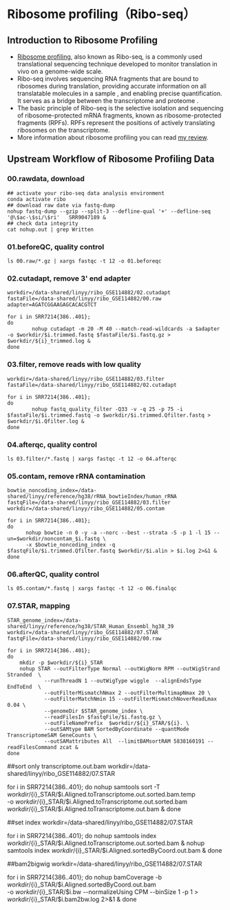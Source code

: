 # **Ribosome profiling（Ribo-seq）**
## **Introduction to Ribosome Profiling**
- [Ribosome profiling](https://en.wikipedia.org/wiki/Ribosome_profiling), also known as Ribo-seq, is a commonly used translational sequencing technique developed to monitor translation in vivo on a genome-wide scale. 
- Ribo-seq involves sequencing RNA fragments that are bound to ribosomes during translation, providing accurate information on all translatable molecules in a sample , and enabling precise quantification. It serves as a bridge between the transcriptome and proteome . 
- The basic principle of Ribo-seq is the selective isolation and sequencing of ribosome-protected mRNA fragments, known as ribosome-protected fragments (RPFs). RPFs represent the positions of actively translating ribosomes on the transcriptome.
- More information about ribosome profiling you can read [my review](https://academic.oup.com/bib/article/26/1/bbae641/7922579?login=false).

## **Upstream Workflow of Ribosome Profiling Data**
### **00.rawdata, download**

```
## activate your ribo-seq data analysis environment
conda activate ribo
## download raw date via fastq-dump
nohup fastq-dump --gzip --split-3 --defline-qual '+' --defline-seq '@\$ac-\$si/\$ri'   SRR9047189 &
## check data integrity
cat nohup.out | grep Written
```

### **01.beforeQC, quality control**

```
ls 00.raw/*.gz | xargs fastqc -t 12 -o 01.beforeqc
```

### **02.cutadapt, remove 3' end adapter**

```
workdir=/data-shared/linyy/ribo_GSE114882/02.cutadapt
fastaFile=/data-shared/linyy/ribo_GSE114882/00.raw
adapter=AGATCGGAAGAGCACACGTCT 

for i in SRR7214{386..401}; 
do
        nohup cutadapt -m 20 -M 40 --match-read-wildcards -a $adapter -o $workdir/$i.trimmed.fastq $fastaFile/$i.fastq.gz > $workdir/${i}_trimmed.log &
done
```

### **03.filter, remove reads with low quality**

```
workdir=/data-shared/linyy/ribo_GSE114882/03.filter
fastaFile=/data-shared/linyy/ribo_GSE114882/02.cutadapt

for i in SRR7214{386..401};
do
        nohup fastq_quality_filter -Q33 -v -q 25 -p 75 -i $fastaFile/$i.trimmed.fastq -o $workdir/$i.trimmed.Qfilter.fastq > $workdir/$i.Qfilter.log &
done
```

### **04.afterqc, quality control**

```
ls 03.filter/*.fastq | xargs fastqc -t 12 -o 04.afterqc
```

### **05.contam, remove rRNA contamination**

```
bowtie_noncoding_index=/data-shared/linyy/reference/hg38/rRNA_bowtieIndex/human_rRNA
fastqFile=/data-shared/linyy/ribo_GSE114882/03.filter
workdir=/data-shared/linyy/ribo_GSE114882/05.contam

for i in SRR7214{386..401};
do
      nohup bowtie -n 0 -y -a --norc --best --strata -S -p 1 -l 15 --un=$workdir/noncontam_$i.fastq \
      -x $bowtie_noncoding_index -q $fastqFile/$i.trimmed.Qfilter.fastq $workdir/$i.alin > $i.log 2>&1 &
done
```

### **06.afterQC, quality control**

```
ls 05.contam/*.fastq | xargs fastqc -t 12 -o 06.finalqc
```

### **07.STAR, mapping**

```
STAR_genome_index=/data-shared/linyy/reference/hg38/STAR_Human_Ensembl_hg38_39
workdir=/data-shared/linyy/ribo_GSE114882/07.STAR
fastqFile=/data-shared/linyy/ribo_GSE114882/00.raw

for i in SRR7214{386..401};
do
    mkdir -p $workdir/${i}_STAR
    nohup STAR --outFilterType Normal --outWigNorm RPM --outWigStrand Stranded  \
            --runThreadN 1 --outWigType wiggle  --alignEndsType EndToEnd  \
            --outFilterMismatchNmax 2 --outFilterMultimapNmax 20 \
            --outFilterMatchNmin 15 --outFilterMismatchNoverReadLmax 0.04 \
            --genomeDir $STAR_genome_index \
            --readFilesIn $fastqFile/$i.fastq.gz \
            --outFileNamePrefix  $workdir/${i}_STAR/${i}. \
            --outSAMtype BAM SortedByCoordinate --quantMode TranscriptomeSAM GeneCounts \
            --outSAMattributes All  --limitBAMsortRAM 5838160191 --readFilesCommand zcat &
done
```

##sort only transcriptome.out.bam
workdir=/data-shared/linyy/ribo_GSE114882/07.STAR

for i in SRR7214{386..401};
do
    nohup samtools sort -T $workdir/${i}_STAR/$i.Aligned.toTranscriptome.out.sorted.bam.temp \
    -o $workdir/${i}_STAR/$i.Aligned.toTranscriptome.out.sorted.bam \
    $workdir/${i}_STAR/$i.Aligned.toTranscriptome.out.bam &
done

##set index
workdir=/data-shared/linyy/ribo_GSE114882/07.STAR

for i in SRR7214{386..401};
do
    nohup samtools index $workdir/${i}_STAR/$i.Aligned.toTranscriptome.out.sorted.bam &
    nohup samtools index $workdir/${i}_STAR/$i.Aligned.sortedByCoord.out.bam &
done

##bam2bigwig
workdir=/data-shared/linyy/ribo_GSE114882/07.STAR

for i in SRR7214{386..401};
do
    nohup bamCoverage -b $workdir/${i}_STAR/$i.Aligned.sortedByCoord.out.bam \
    -o $workdir/${i}_STAR/$i.bw  --normalizeUsing CPM --binSize 1 -p 1 > $workdir/${i}_STAR/$i.bam2bw.log 2>&1 &
done
